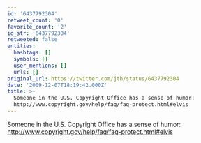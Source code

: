 ```yaml
---
id: '6437792304'
retweet_count: '0'
favorite_count: '2'
id_str: '6437792304'
retweeted: false
entities:
  hashtags: []
  symbols: []
  user_mentions: []
  urls: []
original_url: https://twitter.com/jth/status/6437792304
date: '2009-12-07T18:19:42.000Z'
title: >-
  Someone in the U.S. Copyright Office has a sense of humor:
  http://www.copyright.gov/help/faq/faq-protect.html#elvis
---
```


Someone in the U.S. Copyright Office has a sense of humor: http://www.copyright.gov/help/faq/faq-protect.html#elvis